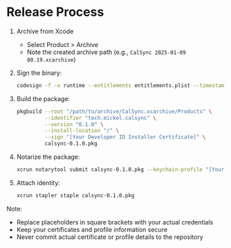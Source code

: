 
# Release Process

1. Archive from Xcode
   - Select Product > Archive
   - Note the created archive path (e.g., `CalSync 2025-01-09 00.19.xcarchive`)

2. Sign the binary:
   ```bash
   codesign -f -o runtime --entitlements entitlements.plist --timestamp -s "[Your Developer ID Application Certificate]" /path/to/archive/CalSync.xcarchive/Products/usr/local/bin/CalSync
   ```

3. Build the package:
   ```bash
   pkgbuild --root "/path/to/archive/CalSync.xcarchive/Products" \
            --identifier "tech.mickel.calsync" \
            --version "0.1.0" \
            --install-location "/" \
            --sign "[Your Developer ID Installer Certificate]" \
            calsync-0.1.0.pkg
   ```

4. Notarize the package:
   ```bash
   xcrun notarytool submit calsync-0.1.0.pkg --keychain-profile "[Your Notarization Profile]" --wait
   ```

5. Attach identity:
   ```bash
   xcrun stapler staple calsync-0.1.0.pkg
   ```

Note: 
- Replace placeholders in square brackets with your actual credentials
- Keep your certificates and profile information secure
- Never commit actual certificate or profile details to the repository
